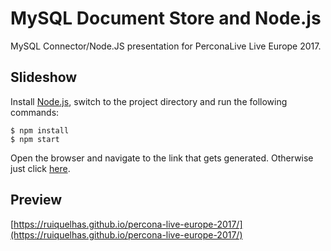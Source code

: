 # MySQL Document Store and Node.js

MySQL Connector/Node.JS presentation for PerconaLive Live Europe 2017.

## Slideshow

Install [Node.js](https://nodejs.org/en/download/current/), switch to the project directory and run the following commands:

```
$ npm install
$ npm start
```

Open the browser and navigate to the link that gets generated. Otherwise just click [here](http://localhost:8000).

## Preview

[https://ruiquelhas.github.io/percona-live-europe-2017/](https://ruiquelhas.github.io/percona-live-europe-2017/)
